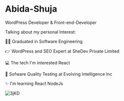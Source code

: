 # Abida-Shuja
WordPress Developer & Front-end-Developer

Talking about my personal Interest:

🙋‍♂️ Graduated in Software Engineering

👉 WordPress and SEO Expert at SheDev Private Limited

💻 The tech I'm interested React

📱  Sofware Quality Testing  at Evolving Intelligence lnc

✨ I'm learning React NodeJs



![3jKD](https://user-images.githubusercontent.com/76204294/142147546-543e4f23-9ad5-44fa-ad65-073ed137730d.gif)



